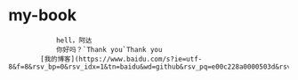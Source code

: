 # my-book
                hell，阿达
                你好吗？`Thank you`Thank you
            [我的博客](https://www.baidu.com/s?ie=utf-8&f=8&rsv_bp=0&rsv_idx=1&tn=baidu&wd=github&rsv_pq=e00c228a0000503d&rsv_t=b62702oavnHbiZ4pStlEMcHNhAWv%2Bsh7Qv87OJlYkdYv6ZN608KtoKXc%2F64&rqlang=cn&rsv_enter=1&rsv_sug3=2&rsv_sug2=0&inputT=189&rsv_sug4=5779)
